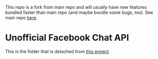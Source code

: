 This repo is a fork from main repo and will usually have new features bundled faster than main repo (and maybe bundle some bugs, too).
See main repo [here](https://github.com/Schmavery/facebook-chat-api).

# Unofficial Facebook Chat API
 
This is the folder that is detached from [this project](https://github.com/ntkhang03/fb-chat-api)